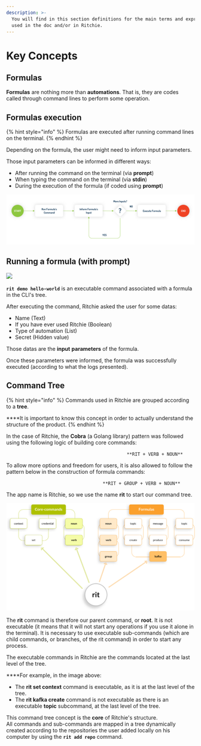 ```yaml
---
description: >-
  You will find in this section definitions for the main terms and expressions
  used in the doc and/or in Ritchie.
---
```


# Key Concepts

## Formulas

**Formulas** are nothing more than **automations**. That is, they are codes called through command lines to perform some operation. 

## **Formulas execution**

{% hint style="info" %}
Formulas are executed after running command lines on the terminal.
{% endhint %}

Depending on the formula, the user might need to inform input parameters.  
  
Those input parameters can be informed in different ways:

* After running the command on the terminal \(via **prompt**\) 
* When typing the command on the terminal \(via **stdin**\) 
* During the execution of the formula \(if coded using **prompt**\)

![](.gitbook/assets/start-end-ritchie.jpg)

## Running a formula \(with prompt\)

![](.gitbook/assets/large-gif-1054x366-.gif)

**`rit demo hello-world`** is an executable command associated with a formula in the CLI's tree.

After executing the command, Ritchie asked the user for some datas: 

* Name \(Text\)
* If you have ever used Ritchie \(Boolean\)
* Type of automation \(List\)
* Secret \(Hidden value\)

Those datas are the **input** **parameters** of the formula.

Once these parameters were informed, the formula was successfully executed \(according to what the logs presented\).

## Command Tree

{% hint style="info" %}
Commands used in Ritchie are grouped according to a **tree**.   
  
****It is important to know this concept in order to actually understand the structure of the product.
{% endhint %}

In the case of Ritchie, the **Cobra** \(a Golang library\) pattern was followed using the following logic of building core commands:

                                                 **RIT + VERB + NOUN**

To allow more options and freedom for users, it is also allowed to follow the pattern below in the construction of formula commands:

                                        **RIT + GROUP + VERB + NOUN**

The app name is Ritchie, so we use the name **rit** to start our command tree.

![](.gitbook/assets/arvore-rit%20%281%29.png)

The **rit** command is therefore our parent command, or **root**. It is not executable \(it means that it will not start any operations if you use it alone in the terminal\). It is necessary to use executable sub-commands \(which are child commands, or branches, of the rit command\) in order to start any process.

The executable commands in Ritchie are the commands located at the last level of the tree.  
  
****For example, in the image above: 

* The **rit set context** command is executable, as it is at the last level of the tree. 
* The **rit kafka create** command is not executable as there is an executable **topic** subcommand, at the last level of the tree.

This command tree concept is the **core** of Ritchie's structure.   
All commands and sub-commands are mapped in a tree dynamically created according to the repositories the user added locally on his computer by using the **`rit add repo`** command.

